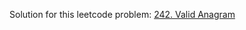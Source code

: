 Solution for this leetcode problem: [242. Valid Anagram](https://leetcode.com/problems/valid-anagram)
